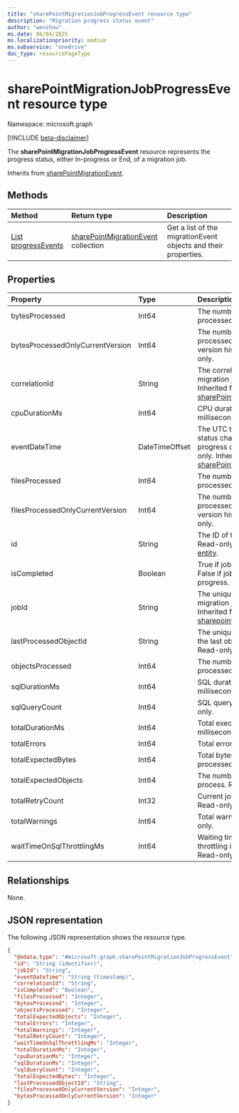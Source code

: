 ```yaml
---
title: "sharePointMigrationJobProgressEvent resource type"
description: "Migration progress status event"
author: "wenzhou"
ms.date: 06/04/2025
ms.localizationpriority: medium
ms.subservice: "onedrive"
doc_type: resourcePageType
---
```


# sharePointMigrationJobProgressEvent resource type

Namespace: microsoft.graph

[!INCLUDE [beta-disclaimer](../../includes/beta-disclaimer.md)]

The **sharePointMigrationJobProgressEvent** resource represents the progress status, either In-progress or End, of a migration job.

Inherits from [sharePointMigrationEvent](../resources/sharepointmigrationevent.md).

## Methods
|Method|Return type|Description|
|:---|:---|:---|
|[List progressEvents](../api/filestoragecontainer-migrationjob-list-progressevents.md)|[sharePointMigrationEvent](../resources/sharepointmigrationevent.md) collection|Get a list of the migrationEvent objects and their properties.|

## Properties
|Property|Type|Description|
|:---|:---|:---|
|bytesProcessed|Int64|The number of bytes processed. Read-only.|
|bytesProcessedOnlyCurrentVersion|Int64|The number of bytes processed exclusive of version history. Read-only.|
|correlationId|String|The correlation ID of a migration job. Read-only. Inherited from [sharePointMigrationEvent](../resources/sharepointmigrationevent.md).|
|cpuDurationMs|Int64|CPU duration in milliseconds. Read-only.|
|eventDateTime|DateTimeOffset|The UTC time when job status changes to In-progress or End. Read-only. Inherited from [sharePointMigrationEvent](../resources/sharepointmigrationevent.md).|
|filesProcessed|Int64|The number of files processed. Read-only.|
|filesProcessedOnlyCurrentVersion|Int64|The number of files processed exclusive of version history. Read-only.|
|id|String|The ID of this event. Read-only. Inherits from [entity](../resources/entity.md).|
|isCompleted|Boolean|True if job status is End. False if job status is In-progress. Read-only.|
|jobId|String|The unique identifier of a migration job. Read-only. Inherited from [sharepointMigrationEvent](../resources/sharepointmigrationevent.md).|
|lastProcessedObjectId|String|The unique identifier of the last object processed. Read-only.|
|objectsProcessed|Int64|The number of objects processed. Read-only.|
|sqlDurationMs|Int64|SQL duration in milliseconds. Read-only.|
|sqlQueryCount|Int64|SQL query count. Read-only.|
|totalDurationMs|Int64|Total execution time in milliseconds. Read-only.|
|totalErrors|Int64|Total errors. Read-only.|
|totalExpectedBytes|Int64|Total bytes to be processed. Read-only.|
|totalExpectedObjects|Int64|The number of objects to process. Read-only.|
|totalRetryCount|Int32|Current job retry count. Read-only.|
|totalWarnings|Int64|Total warnings. Read-only.|
|waitTimeOnSqlThrottlingMs|Int64|Waiting time on sql throttling in milliseconds. Read-only.|

## Relationships
None.

## JSON representation
The following JSON representation shows the resource type.
<!-- {
  "blockType": "resource",
  "keyProperty": "id",
  "@odata.type": "microsoft.graph.sharePointMigrationJobProgressEvent",
  "baseType": "microsoft.graph.sharePointMigrationEvent",
  "openType": false
}
-->
``` json
{
  "@odata.type": "#microsoft.graph.sharePointMigrationJobProgressEvent",
  "id": "String (identifier)",
  "jobId": "String",
  "eventDateTime": "String (timestamp)",
  "correlationId": "String",
  "isCompleted": "Boolean",
  "filesProcessed": "Integer",
  "bytesProcessed": "Integer",
  "objectsProcessed": "Integer",
  "totalExpectedObjects": "Integer",
  "totalErrors": "Integer",
  "totalWarnings": "Integer",
  "totalRetryCount": "Integer",
  "waitTimeOnSqlThrottlingMs": "Integer",
  "totalDurationMs": "Integer",
  "cpuDurationMs": "Integer",
  "sqlDurationMs": "Integer",
  "sqlQueryCount": "Integer",
  "totalExpectedBytes": "Integer",
  "lastProcessedObjectId": "String",
  "filesProcessedOnlyCurrentVersion": "Integer",
  "bytesProcessedOnlyCurrentVersion": "Integer"
}
```
